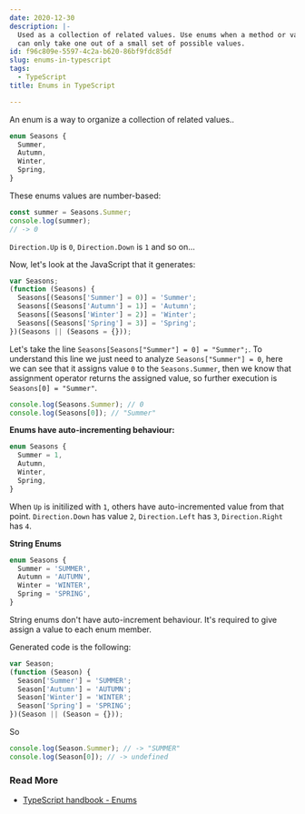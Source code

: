 ```yaml
---
date: 2020-12-30
description: |-
  Used as a collection of related values. Use enums when a method or variable
  can only take one out of a small set of possible values.
id: f96c809e-5597-4c2a-b620-86bf9fdc85df
slug: enums-in-typescript
tags:
  - TypeScript
title: Enums in TypeScript

---
```


An enum is a way to organize a collection of related values..


```typescript
enum Seasons {
  Summer,
  Autumn,
  Winter,
  Spring,
}
```


These enums values are number-based:


```typescript
const summer = Seasons.Summer;
console.log(summer);
// -> 0
```


`Direction.Up` is `0`, `Direction.Down` is `1` and so on...


Now, let's look at the JavaScript that it generates:


```typescript
var Seasons;
(function (Seasons) {
  Seasons[(Seasons['Summer'] = 0)] = 'Summer';
  Seasons[(Seasons['Autumn'] = 1)] = 'Autumn';
  Seasons[(Seasons['Winter'] = 2)] = 'Winter';
  Seasons[(Seasons['Spring'] = 3)] = 'Spring';
})(Seasons || (Seasons = {}));
```


Let's take the line `Seasons[Seasons["Summer"] = 0] = "Summer";`. To understand this line we just need to analyze `Seasons["Summer"] = 0`, here we can see that it assigns value `0` to the `Seasons.Summer`, then we know that assignment operator returns the assigned value, so further execution is `Seasons[0] = "Summer"`.


```typescript
console.log(Seasons.Summer); // 0
console.log(Seasons[0]); // "Summer"

```


**Enums have auto-incrementing behaviour:**


```typescript
enum Seasons {
  Summer = 1,
  Autumn,
  Winter,
  Spring,
}

```


When `Up` is initilized with `1`, others have auto-incremented value from that point. `Direction.Down` has value `2`, `Direction.Left` has `3`, `Direction.Right` has `4`.


**String Enums**


```typescript
enum Seasons {
  Summer = 'SUMMER',
  Autumn = 'AUTUMN',
  Winter = 'WINTER',
  Spring = 'SPRING',
}
```


String enums don't have auto-increment behaviour. It's required to give assign a value to each enum member.


Generated code is the following:


```typescript
var Season;
(function (Season) {
  Season['Summer'] = 'SUMMER';
  Season['Autumn'] = 'AUTUMN';
  Season['Winter'] = 'WINTER';
  Season['Spring'] = 'SPRING';
})(Season || (Season = {}));
```


So


```typescript
console.log(Season.Summer); // -> "SUMMER"
console.log(Season[0]); // -> undefined
```


### Read More

- [TypeScript handbook - Enums](https://www.typescriptlang.org/docs/handbook/enums.html)
